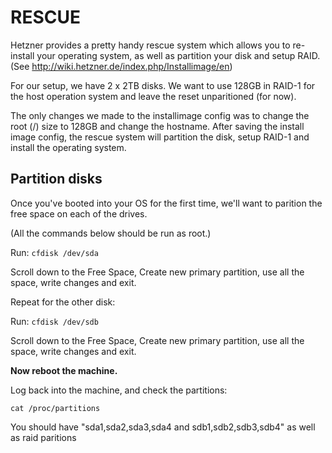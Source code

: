 # RESCUE

Hetzner provides a pretty handy rescue system which allows you to re-install your operating system, as well as partition your disk and setup RAID. (See http://wiki.hetzner.de/index.php/Installimage/en)

For our setup, we have 2 x 2TB disks. We want to use 128GB in RAID-1 for the host operation system and leave the reset unparitioned (for now).

The only changes we made to the installimage config was to change the root (/) size to 128GB and change the hostname. After saving the install image config, the rescue system will partition the disk, setup RAID-1 and install the operating system.

## Partition disks

Once you've booted into your OS for the first time, we'll want to parition the free space on each of the drives.

(All the commands below should be run as root.)

Run: `cfdisk /dev/sda`

Scroll down to the Free Space, Create new primary partition, use all the space, write changes and exit.

Repeat for the other disk:

Run: `cfdisk /dev/sdb`

Scroll down to the Free Space, Create new primary partition, use all the space, write changes and exit.

**Now reboot the machine.**

Log back into the machine, and check the partitions:

`cat /proc/partitions`

You should have "sda1,sda2,sda3,sda4 and sdb1,sdb2,sdb3,sdb4" as well as raid paritions
